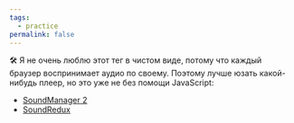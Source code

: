 ```yaml
---
tags:
  - practice
permalink: false
---
```


🛠 Я не очень люблю этот тег в чистом виде, потому что каждый браузер воспринимает аудио по своему. Поэтому лучше юзать какой-нибудь плеер, но это уже не без помощи JavaScript:

- [SoundManager 2](http://www.schillmania.com/projects/soundmanager2/)
- [SoundRedux](https://github.com/andrewngu/sound-redux)
